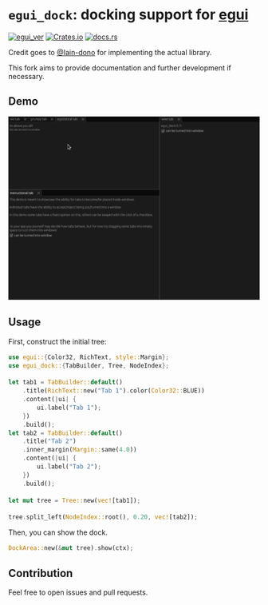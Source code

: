 # `egui_dock`: docking support for [egui](https://github.com/emilk/egui)

[![egui_ver](https://img.shields.io/badge/egui-0.19-blue)](https://github.com/emilk/egui)
[![Crates.io](https://img.shields.io/crates/v/egui_dock)](https://crates.io/crates/egui_dock)
[![docs.rs](https://img.shields.io/docsrs/egui_dock)](https://docs.rs/egui_dock/)

Credit goes to [@Iain-dono](https://github.com/lain-dono) for implementing the actual library.

This fork aims to provide documentation and further development if necessary.

## Demo

![demo](images/demo.gif "Demo")

## Usage

First, construct the initial tree:

```rust
use egui::{Color32, RichText, style::Margin};
use egui_dock::{TabBuilder, Tree, NodeIndex};

let tab1 = TabBuilder::default()
    .title(RichText::new("Tab 1").color(Color32::BLUE))
    .content(|ui| {
        ui.label("Tab 1");
    })
    .build();
let tab2 = TabBuilder::default()
    .title("Tab 2")
    .inner_margin(Margin::same(4.0))
    .content(|ui| {
        ui.label("Tab 2");
    })
    .build();

let mut tree = Tree::new(vec![tab1]);

tree.split_left(NodeIndex::root(), 0.20, vec![tab2]);
```

Then, you can show the dock.

```rust
DockArea::new(&mut tree).show(ctx);
```

## Contribution

Feel free to open issues and pull requests.
